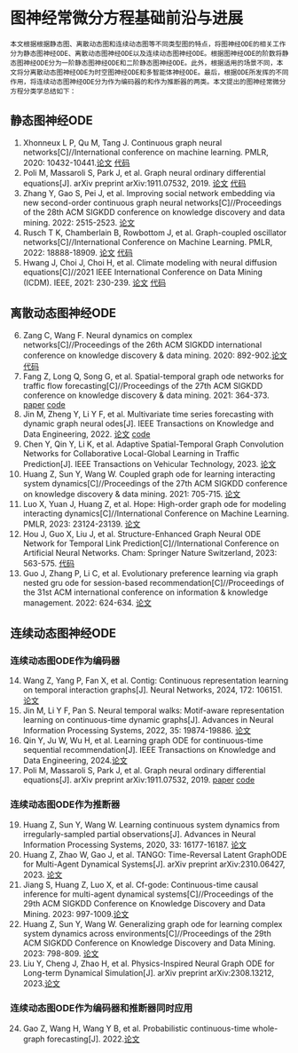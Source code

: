 # 图神经常微分方程基础前沿与进展
    本文根据根据静态图、离散动态图和连续动态图等不同类型图的特点，将图神经ODE的相关工作分为静态图神经ODE、离散动态图神经ODE以及连续动态图神经ODE。根据图神经ODE的阶数将静态图神经ODE分为一阶静态图神经ODE和二阶静态图神经ODE。此外，根据适用的场景不同，本文将分离散动态图神经ODE为时空图神经ODE和多智能体神经ODE。最后，根据ODE所发挥的不同作用，将连续动态图神经ODE分为作为编码器的和作为推断器的两类。本文提出的图神经常微分方程分类学总结如下：

## 静态图神经ODE 
1. Xhonneux L P, Qu M, Tang J. Continuous graph neural networks[C]//International conference on machine learning. PMLR, 2020: 10432-10441.[论文](https://proceedings.mlr.press/v119/xhonneux20a/xhonneux20a.pdf) [代码](https://github.com/DeepGraphLearning/ContinuousGNN)
2. Poli M, Massaroli S, Park J, et al. Graph neural ordinary differential equations[J]. arXiv preprint arXiv:1911.07532, 2019. [论文](https://arxiv.org/pdf/1911.07532.pdf) [代码](https://github.com/Zymrael/gde)
3. Zhang Y, Gao S, Pei J, et al. Improving social network embedding via new second-order continuous graph neural networks[C]//Proceedings of the 28th ACM SIGKDD conference on knowledge discovery and data mining. 2022: 2515-2523. [论文](https://dl.acm.org/doi/pdf/10.1145/3534678.3539415)
4. Rusch T K, Chamberlain B, Rowbottom J, et al. Graph-coupled oscillator networks[C]//International Conference on Machine Learning. PMLR, 2022: 18888-18909. [论文](https://proceedings.mlr.press/v162/rusch22a/rusch22a.pdf) [代码](https://github.com/tk-rusch/GraphCON)
5. Hwang J, Choi J, Choi H, et al. Climate modeling with neural diffusion equations[C]//2021 IEEE International Conference on Data Mining (ICDM). IEEE, 2021: 230-239. [论文](https://arxiv.org/pdf/2111.06011&ved=2ahUKEwjxwP-F1O_9AhUBlIsKHT8iDBAQFnoECA0QAQ&usg=AOvVaw0lnPCxGStME21aopsiIlVx) [代码](https://github.com/jeehyunhwang/neural-diffusion-equation)
## 离散动态图神经ODE
6. Zang C, Wang F. Neural dynamics on complex networks[C]//Proceedings of the 26th ACM SIGKDD international conference on knowledge discovery & data mining. 2020: 892-902.[论文](https://dl.acm.org/doi/pdf/10.1145/3394486.3403132) [代码](https://github.com/calvin-zcx/ndcn)
7. Fang Z, Long Q, Song G, et al. Spatial-temporal graph ode networks for traffic flow forecasting[C]//Proceedings of the 27th ACM SIGKDD conference on knowledge discovery & data mining. 2021: 364-373. [paper](https://arxiv.org/pdf/2106.12931.pdf) [code](https://github.com/square-coder/STGODE)
8. Jin M, Zheng Y, Li Y F, et al. Multivariate time series forecasting with dynamic graph neural odes[J]. IEEE Transactions on Knowledge and Data Engineering, 2022. [论文](https://arxiv.org/pdf/2202.08408.pdf) [code](https://github.com/GRAND-Lab/MTGODE)
9. Chen Y, Qin Y, Li K, et al. Adaptive Spatial-Temporal Graph Convolution Networks for Collaborative Local-Global Learning in Traffic Prediction[J]. IEEE Transactions on Vehicular Technology, 2023. [论文](http://www.cs.newpaltz.edu/~lik/publications/Yibi-Chen-IEEE-TVT-2023)
10. Huang Z, Sun Y, Wang W. Coupled graph ode for learning interacting system dynamics[C]//Proceedings of the 27th ACM SIGKDD conference on knowledge discovery & data mining. 2021: 705-715. [论文](https://dl.acm.org/doi/pdf/10.1145/3447548.3467385)
11. Luo X, Yuan J, Huang Z, et al. Hope: High-order graph ode for modeling interacting dynamics[C]//International Conference on Machine Learning. PMLR, 2023: 23124-23139. [论文](https://proceedings.mlr.press/v202/luo23f/luo23f.pdf)
12. Hou J, Guo X, Liu J, et al. Structure-Enhanced Graph Neural ODE Network for Temporal Link Prediction[C]//International Conference on Artificial Neural Networks. Cham: Springer Nature Switzerland, 2023: 563-575. [代码](https://github.com/Houl1/SEGODE)
13. Guo J, Zhang P, Li C, et al. Evolutionary preference learning via graph nested gru ode for session-based recommendation[C]//Proceedings of the 31st ACM international conference on information & knowledge management. 2022: 624-634. [论文](https://arxiv.org/pdf/2206.12779.pdf)
## 连续动态图神经ODE
### 连续动态图ODE作为编码器
14. Wang Z, Yang P, Fan X, et al. Contig: Continuous representation learning on temporal interaction graphs[J]. Neural Networks, 2024, 172: 106151. [论文](https://arxiv.org/pdf/2110.06088.pdf)
15. Jin M, Li Y F, Pan S. Neural temporal walks: Motif-aware representation learning on continuous-time dynamic graphs[J]. Advances in Neural Information Processing Systems, 2022, 35: 19874-19886. [论文](https://proceedings.neurips.cc/paper_files/paper/2022/file/7dadc855cef7494d5d956a8d28add871-Paper-Conference.pdf)
16. Qin Y, Ju W, Wu H, et al. Learning graph ODE for continuous-time sequential recommendation[J]. IEEE Transactions on Knowledge and Data Engineering, 2024.[论文](https://arxiv.org/html/2304.07042v2)
17. Poli M, Massaroli S, Park J, et al. Graph neural ordinary differential equations[J]. arXiv preprint arXiv:1911.07532, 2019. [paper](https://arxiv.org/pdf/1911.07532.pdf) [code](https://github.com/Zymrael/gde)

### 连续动态图ODE作为推断器
19. Huang Z, Sun Y, Wang W. Learning continuous system dynamics from irregularly-sampled partial observations[J]. Advances in Neural Information Processing Systems, 2020, 33: 16177-16187. [论文](https://proceedings.neurips.cc/paper/2020/file/ba4849411c8bbdd386150e5e32204198-Paper.pdf)
20. Huang Z, Zhao W, Gao J, et al. TANGO: Time-Reversal Latent GraphODE for Multi-Agent Dynamical Systems[J]. arXiv preprint arXiv:2310.06427, 2023. [论文](https://arxiv.org/pdf/2310.06427.pdf)
21. Jiang S, Huang Z, Luo X, et al. Cf-gode: Continuous-time causal inference for multi-agent dynamical systems[C]//Proceedings of the 29th ACM SIGKDD Conference on Knowledge Discovery and Data Mining. 2023: 997-1009.[论文](https://dl.acm.org/doi/pdf/10.1145/3580305.3599272)
22. Huang Z, Sun Y, Wang W. Generalizing graph ode for learning complex system dynamics across environments[C]//Proceedings of the 29th ACM SIGKDD Conference on Knowledge Discovery and Data Mining. 2023: 798-809. [论文](https://dl.acm.org/doi/pdf/10.1145/3580305.3599362)
23. Liu Y, Cheng J, Zhao H, et al. Physics-Inspired Neural Graph ODE for Long-term Dynamical Simulation[J]. arXiv preprint arXiv:2308.13212, 2023.[论文](https://arxiv.org/pdf/2308.13212.pdf)
### 连续动态图ODE作为编码器和推断器同时应用
24. Gao Z, Wang H, Wang Y B, et al. Probabilistic continuous-time whole-graph forecasting[J]. 2022.[论文](https://kdd-milets.github.io/milets2022/papers/MILETS_2022_paper_7178.pdf)   
